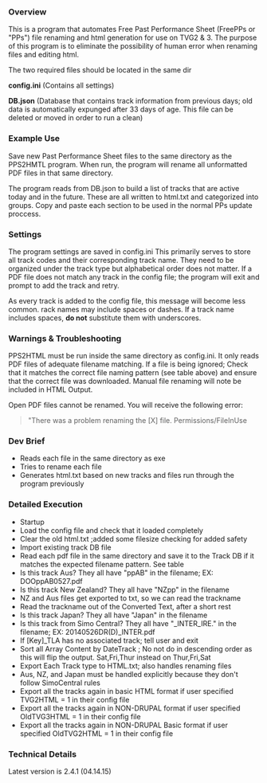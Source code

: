 ### Overview
This is a program that automates Free Past Performance Sheet (FreePPs or "PPs") file renaming and html generation for use on TVG2 & 3. The purpose of this program is to eliminate the possibility of human error when renaming files and editing html.

The two required files should be located in the same dir

**config.ini** (Contains all settings)

**DB.json** (Database that contains track information from previous days; old data is automatically expunged after 33 days of age. This file can be deleted or moved in order to run a clean)


### Example Use
Save new Past Performance Sheet files to the same directory as the PPS2HMTL program.
When run, the program will rename all unformatted PDF files in that same directory.

 
The program reads from DB.json to build a list of tracks that are active today and in the future. These are all written to html.txt and categorized into groups. Copy and paste each section to be used in the normal PPs update proccess.


### Settings
The program settings are saved in config.ini   This primarily serves to store all track codes and their corresponding track name. They need to be organized under the track type but alphabetical order does not matter. If a PDF file does not match any track in the config file; the program will exit and prompt to add the track and retry. 

As every track is added to the config file, this message will become less common.
rack names may include spaces or dashes. If a track name includes spaces, **do not** substitute them with underscores.


### Warnings & Troubleshooting
PPS2HTML must be run inside the same directory as config.ini. It only reads PDF files of adequate filename matching. If a file is being ignored; Check that it matches the correct file naming pattern (see table above) and ensure that the correct file was downloaded. Manual file renaming will note be included in HTML Output.
 
Open PDF files cannot be renamed. You will receive the following error:
> "There was a problem renaming the [X] file. Permissions/FileInUse


### Dev Brief
- Reads each file in the same directory as exe
- Tries to rename each file
- Generates html.txt based on new tracks and files run through the program previously


### Detailed Execution
- Startup
- Load the config file and check that it loaded completely
- Clear the old html.txt ;added some filesize checking for added safety
- Import existing track DB file
- Read each pdf file in the same directory and save it to the Track DB if it matches the expected filename pattern. See table
- Is this track Aus? They all have "ppAB" in the filename; EX: DOOppAB0527.pdf
- Is this track New Zealand? They all have "NZpp" in the filename
- NZ and Aus files get exported to txt, so we can read the trackname
- Read the trackname out of the Converted Text, after a short rest
- Is this track Japan? They all have "Japan" in the filename
- Is this track from Simo Central? They all have "_INTER_IRE." in the filename; EX: 20140526DR(D)_INTER.pdf
- If [Key]_TLA has no associated track; tell user and exit
- Sort all Array Content by DateTrack ; No not do in descending order as this will flip the output. Sat,Fri,Thur instead on Thur,Fri,Sat
- Export Each Track type to HTML.txt; also handles renaming files
- Aus, NZ, and Japan must be handled explicitly because they don't follow SimoCentral rules
- Export all the tracks again in basic HTML format if user specified TVG2HTML = 1 in their config file
- Export all the tracks again in NON-DRUPAL format if user specified OldTVG3HTML = 1 in their config file
- Export all the tracks again in NON-DRUPAL Basic format if user specified OldTVG2HTML = 1 in their config file


### Technical Details
Latest version is 2.4.1 (04.14.15)
